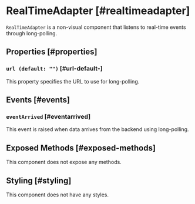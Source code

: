 # RealTimeAdapter [#realtimeadapter]

`RealTimeAdapter` is a non-visual component that listens to real-time events through long-polling.

## Properties [#properties]

### `url (default: "")` [#url-default-]

This property specifies the URL to use for long-polling.

## Events [#events]

### `eventArrived` [#eventarrived]

This event is raised when data arrives from the backend using long-polling.

## Exposed Methods [#exposed-methods]

This component does not expose any methods.

## Styling [#styling]

This component does not have any styles.
